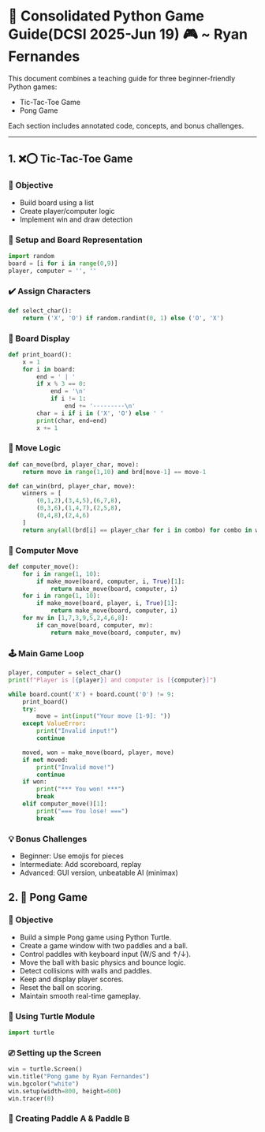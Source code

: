 # 🐍 Consolidated Python Game Guide(DCSI 2025-Jun 19) 🎮 ~ Ryan Fernandes

This document combines a teaching guide for three beginner-friendly Python games:
- Tic-Tac-Toe Game
- Pong Game

Each section includes annotated code, concepts, and bonus challenges.

---

## 1. ❌⭕ Tic-Tac-Toe Game

### 🎯 Objective
- Build board using a list
- Create player/computer logic
- Implement win and draw detection
### 🧩 Setup and Board Representation
```python
import random
board = [i for i in range(0,9)]
player, computer = '', ''
```
### ✔️ Assign Characters
```python
def select_char():
    return ('X', 'O') if random.randint(0, 1) else ('O', 'X')
```
### 📏 Board Display
```python
def print_board():
    x = 1
    for i in board:
        end = ' | '
        if x % 3 == 0:
            end = '\n'
            if i != 1:
                end += '---------\n'
        char = i if i in ('X', 'O') else ' '
        print(char, end=end)
        x += 1
```
### 🧠 Move Logic
```python
def can_move(brd, player_char, move):
    return move in range(1,10) and brd[move-1] == move-1

def can_win(brd, player_char, move):
    winners = [
        (0,1,2),(3,4,5),(6,7,8),
        (0,3,6),(1,4,7),(2,5,8),
        (0,4,8),(2,4,6)
    ]
    return any(all(brd[i] == player_char for i in combo) for combo in winners)
```
### 🤖 Computer Move
```python
def computer_move():
    for i in range(1, 10):
        if make_move(board, computer, i, True)[1]:
            return make_move(board, computer, i)
    for i in range(1, 10):
        if make_move(board, player, i, True)[1]:
            return make_move(board, computer, i)
    for mv in [1,7,3,9,5,2,4,6,8]:
        if can_move(board, computer, mv):
            return make_move(board, computer, mv)
```
### 🕹️ Main Game Loop
```python
player, computer = select_char()
print(f"Player is [{player}] and computer is [{computer}]")

while board.count('X') + board.count('O') != 9:
    print_board()
    try:
        move = int(input("Your move [1-9]: "))
    except ValueError:
        print("Invalid input!")
        continue

    moved, won = make_move(board, player, move)
    if not moved:
        print("Invalid move!")
        continue
    if won:
        print("*** You won! ***")
        break
    elif computer_move()[1]:
        print("=== You lose! ===")
        break
```
### 💡 Bonus Challenges
- Beginner: Use emojis for pieces
- Intermediate: Add scoreboard, replay
- Advanced: GUI version, unbeatable AI (minimax)

## 2. 🏓 Pong Game

### 🎯 Objective
- Build a simple Pong game using Python Turtle.
- Create a game window with two paddles and a ball.
- Control paddles with keyboard input (W/S and ↑/↓).
- Move the ball with basic physics and bounce logic.
- Detect collisions with walls and paddles.
- Keep and display player scores.
- Reset the ball on scoring.
- Maintain smooth real-time gameplay.

### 🐢 Using Turtle Module
```python
import turtle
```
### ⎚ Setting up the Screen
```python
win = turtle.Screen()
win.title("Pong game by Ryan Fernandes")
win.bgcolor("white")
win.setup(width=800, height=600)
win.tracer(0)
```
### 🏓 Creating Paddle A & Paddle B
```python

